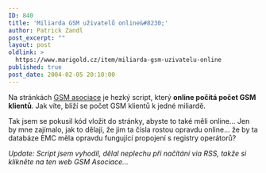 ```yaml
---
ID: 840
title: 'Miliarda GSM uživatelů online&#8230;'
author: Patrick Zandl
post_excerpt: ""
layout: post
oldlink: >
  https://www.marigold.cz/item/miliarda-gsm-uzivatelu-online
published: true
post_date: 2004-02-05 20:10:00
---
```

<p>
Na stránkách <A href="http://www.gsmworld.com/" target=_blank>GSM asociace</A> je hezký script, který <STRONG>online počítá počet GSM klientů</STRONG>. Jak víte, blíží se počet GSM klientů k jedné miliardě. </p>

<p>
Tak jsem se pokusil kód vložit do stránky, abyste to také měli online... Jen by mne zajímalo, jak to dělají, že jim ta čísla rostou opravdu online... že by ta databáze EMC měla opravdu fungující propojení s registry operátorů?</p>

<p>
<EM>Update: Script jsem vyhodil, dělal neplechu při načítání via RSS, takže si klikněte na ten web GSM Asociace...</EM></p>
